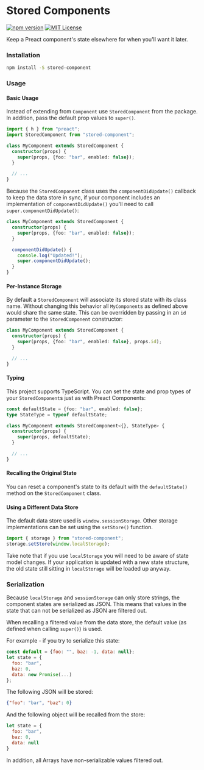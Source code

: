 Stored Components
===

[![npm version](https://badge.fury.io/js/stored-component.svg)](https://badge.fury.io/js/stored-component) [![MIT License](https://img.shields.io/packagist/l/doctrine/orm.svg)]()

Keep a Preact component's state elsewhere for when you'll want it later.

### Installation

```bash
npm install -S stored-component
```

### Usage


#### Basic Usage
Instead of extending from `Component` use `StoredComponent` from the
package. In addition, pass the default prop values to `super()`.

```typescript
import { h } from "preact";
import StoredComponent from "stored-component";

class MyComponent extends StoredComponent {
  constructor(props) {
    super(props, {foo: "bar", enabled: false});
  }

  // ...
}
```

Because the `StoredComponent` class uses the `componentDidUpdate()` callback to
keep the data store in sync, if your component includes an implementation of
`componentDidUpdate()` you'll need to call `super.componentDidUpdate()`:

```typescript
class MyComponent extends StoredComponent {
  constructor(props) {
    super(props, {foo: "bar", enabled: false});
  }

  componentDidUpdate() {
    console.log("Updated!");
    super.componentDidUpdate();
  }
}
```

#### Per-Instance Storage

By default a `StoredComponent` will associate its stored state with its class
name. Without changing this behavior all `MyComponent`s as defined above would
share the same state. This can be overridden by passing in an `id` parameter to
the `StoredComponent` constructor:

```typescript
class MyComponent extends StoredComponent {
  constructor(props) {
    super(props, {foo: "bar", enabled: false}, props.id);
  }

  // ...
}
```

#### Typing

This project supports TypeScript. You can set the state and prop types of your
`StoredComponent`s just as with Preact Components:

```typescript
const defaultState = {foo: "bar", enabled: false};
type StateType = typeof defaultState;

class MyComponent extends StoredComponent<{}, StateType> {
  constructor(props) {
    super(props, defaultState);
  }

  // ...
}
```

#### Recalling the Original State

You can reset a component's state to its default with the `defaultState()`
method on the `StoredComponent` class.

#### Using a Different Data Store

The default data store used is `window.sessionStorage`. Other storage
implementations can be set using the `setStore()` function.

```typescript
import { storage } from "stored-component";
storage.setStore(window.localStorage);
```

Take note that if you use `localStorage` you will need to be aware of state
model changes. If your application is updated with a new state structure, the
old state still sitting in `localStorage` will be loaded up anyway.

### Serialization

Because `localStorage` and `sessionStorage` can only store strings, the
component states are serialized as JSON. This means that values in the state
that can not be serialized as JSON are filtered out.

When recalling a filtered value from the data store, the default value (as
defined when calling `super()`) is used.

For example - if you try to serialize this state:

```javascript
const default = {foo: "", baz: -1, data: null};
let state = {
  foo: "bar",
  baz: 0,
  data: new Promise(...)
};
```
The following JSON will be stored:

```json
{"foo": "bar", "baz": 0}
```

And the following object will be recalled from the store:

```javascript
let state = {
  foo: "bar",
  baz: 0,
  data: null
}
```

In addition, all Arrays have non-serializable values filtered out.

